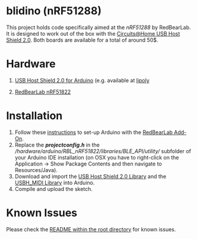 blidino (nRF51288)
==================

This project holds code specifically aimed at the *nRF51288* by RedBearLab. It is designed to work out of the box with the [Circuits@Home USB Host Shield 2.0](http://www.circuitsathome.com/products-page/arduino-shields/usb-host-shield-2-0-for-arduino). Both boards are available for a total of around 50$.

Hardware
========
1. [USB Host Shield 2.0 for Arduino](http://www.circuitsathome.com/products-page/arduino-shields/usb-host-shield-2-0-for-arduino) (e.g. available at [lipoly](http://www.lipoly.de)

2. [RedBearLab nRF51822](http://redbearlab.com/redbearlab-nrf51822/)


Installation
============
1. Follow these [instructions](http://redbearlab.com/getting-started-nrf51822/) to set-up Arduino with the [RedBearLab Add-On](https://github.com/RedBearLab/nRF51822-Arduino).
2. Replace the ***projectconfig.h*** in the */hardware/arduino/RBL_nRF51822/libraries/BLE_API/utility/* subfolder of your Arduino IDE installation (on OSX you have to right-click on the Application -> Show Package Contents and then navigate to Resources/Java).
3. Download and import the [USB Host Shield 2.0 Library](https://github.com/felis/USB_Host_Shield_2.0) and the [USBH_MIDI Library](https://github.com/YuuichiAkagawa/USBH_MIDI) into Arduino.
4. Compile and upload the sketch.

Known Issues
============

Please check the [README within the root directory](https://github.com/sieren/blidino) for known issues.

